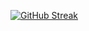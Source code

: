 [![GitHub Streak](https://streak-stats.demolab.com/?user=ibrahimahtsham)](https://git.io/streak-stats)
